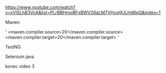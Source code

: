 https://www.youtube.com/watch?v=xVlSLhB3VcA&list=PLrBBHmoBFxBWV26aLM7VHcpljfJLHd6eQ&index=1

Maven:

'<properties>
            <maven.compiler.source>20</maven.compiler.source>
            <maven.compiler.target>20</maven.compiler.target>
  </properties>'

TestNG

Selenium java

konec video 3